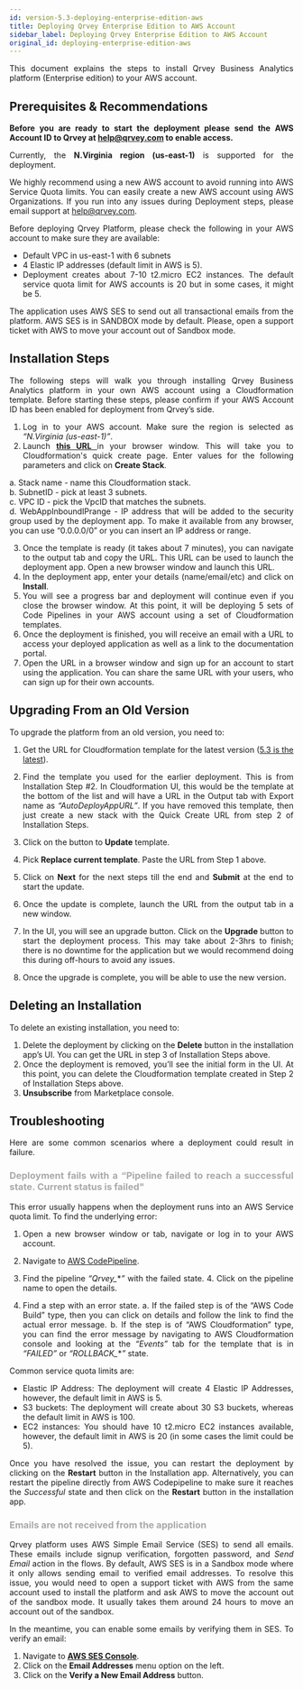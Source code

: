 ```yaml
---
id: version-5.3-deploying-enterprise-edition-aws
title: Deploying Qrvey Enterprise Edition to AWS Account
sidebar_label: Deploying Qrvey Enterprise Edition to AWS Account
original_id: deploying-enterprise-edition-aws
---
```


<div style="text-align: justify">

This document explains the steps to install Qrvey Business Analytics platform (Enterprise edition) to your AWS account.

## Prerequisites & Recommendations

**Before you are ready to start the deployment please send the AWS Account ID to Qrvey at help@qrvey.com to enable access.**

Currently, the **N.Virginia region (us-east-1)** is supported for the deployment.

We highly recommend using a new AWS account to avoid running into AWS Service Quota limits. You can easily create a new AWS account using AWS Organizations. If you run into any issues during Deployment steps, please email support at help@qrvey.com.

Before deploying Qrvey Platform, please check the following in your AWS account to make sure they are available:
* Default VPC in us-east-1 with 6 subnets
* 4 Elastic IP addresses (default limit in AWS is 5).
* Deployment creates about 7-10 t2.micro EC2 instances. The default service quota limit for AWS accounts is 20 but in some cases, it might be 5.

The application uses AWS SES to send out all transactional emails from the platform. AWS SES is in SANDBOX mode by default. Please, open a support ticket with AWS to move your account out of Sandbox mode.

## Installation Steps

The following steps will walk you through installing Qrvey Business Analytics platform in your own AWS account using a Cloudformation template. Before starting these steps, please confirm if your AWS Account ID has been enabled for deployment from Qrvey’s side.

1. Log in to your AWS account. Make sure the region is selected as *“N.Virginia (us-east-1)”*.
2. Launch
<a href="https://console.aws.amazon.com/cloudformation/home?region=us-east-1#/stacks/quickcreate?templateURL=https://qrvey-autodeployapp.s3.amazonaws.com/autodeployappCloudformation-enterprise-5.3.json&stackName=Qrvey-Deployment-Manager"> <strong> this URL  </strong> </a> in your browser window.  This will take you to Cloudformation's quick create page. Enter values for the following parameters and click on **Create Stack**. <br>

  a. Stack name - name this Cloudformation stack. <br>
  b. SubnetID - pick at least 3 subnets.<br>
  c. VPC ID - pick the VpcID that matches the subnets.<br>
  d. WebAppInboundIPrange - IP address that will be added to the security group used by the deployment app. To make it available from any browser, you can use “0.0.0.0/0” or you can insert an IP address or range.

3. Once the template is ready (it takes about 7 minutes), you can navigate to the output tab and copy the URL. This URL can be used to launch the deployment app. Open a new browser window and launch this URL.
4. In the deployment app, enter your details (name/email/etc) and click on **Install**.
5. You will see a progress bar and deployment will continue even if you close the browser window. At this point, it will be deploying 5 sets of Code Pipelines in your AWS account using a set of Cloudformation templates.
6. Once the deployment is finished, you will receive an email with a URL to access your deployed application as well as a link to the documentation portal.
7. Open the URL in a browser window and sign up for an account to start using the application. You can share the same URL with your users, who can sign up for their own accounts. 

## Upgrading From an Old Version

To upgrade the platform from an old version, you need to:

1. Get the URL for Cloudformation template for the latest version 
(<a href=" https://qrvey-autodeployapp.s3.amazonaws.com/autodeployappCloudformation-enterprise-5.3.json">5.3 is the latest</a>).

2. Find the template you used for the earlier deployment. This is from Installation Step #2. In Cloudformation UI, this would be the template at the bottom of the list and will have a URL in the Output tab with Export name as *“AutoDeployAppURL”*. If you have removed this template, then just create a new stack with the Quick Create URL from step 2 of Installation Steps.

3. Click on the button to **Update** template.

4. Pick **Replace current template**. Paste the URL from Step 1 above.

5. Click on **Next** for the next steps till the end and **Submit** at the end to start the update.

6. Once the update is complete, launch the URL from the output tab in a new window.

7. In the UI, you will see an upgrade button.  Click on the **Upgrade** button to start the deployment process. This may take about 2-3hrs to finish; there is no downtime for the application but we would recommend doing this during off-hours to avoid any issues.

8. Once the upgrade is complete, you will be able to use the new version.


## Deleting an Installation

To delete an existing installation, you need to: 
1. Delete the deployment by clicking on the **Delete** button in the installation app’s UI. You can get the URL in step 3 of Installation Steps above.
2. Once the deployment is removed, you’ll see the initial form in the UI. At this point, you can delete the Cloudformation template created in Step 2 of Installation Steps above.
3. **Unsubscribe** from Marketplace console.

## Troubleshooting

Here are some common scenarios where a deployment could result in failure.


<h3 style="color:#A9A9A9"> Deployment fails with a “Pipeline failed to reach a successful state. Current status is failed"</h3>

This error usually happens when the deployment runs into an AWS Service quota limit. To find the underlying error: 
1. Open a new browser window or tab, navigate or log in to your AWS account.
2. Navigate to <a href="https://console.aws.amazon.com/codesuite/codepipeline/pipelines?region=us-east-1">AWS CodePipeline</a>.


3. Find the pipeline *“Qrvey_***”* with the failed state. 4. Click on the pipeline name to open the details.

4. Find a step with an error state. 
a. If the failed step is of the “AWS Code Build” type, then you can click on details and follow the link to find the actual error message.
b. If the step is of “AWS Cloudformation” type, you can find the error message by navigating to AWS Cloudformation console and looking at the *“Events”* tab for the template that is in *“FAILED”* or *“ROLLBACK_***”* state.

Common service quota limits are:
* Elastic IP Address: The deployment will create 4 Elastic IP Addresses, however, the default limit in AWS is 5.
* S3 buckets: The deployment will create about 30 S3 buckets, whereas the default limit in AWS is 100.
* EC2 instances: You should have 10 t2.micro EC2 instances available, however, the default limit in AWS is 20 (in some cases the limit could be 5). 

Once you have resolved the issue, you can restart the deployment by clicking on the **Restart** button in the Installation app. Alternatively, you can restart the pipeline directly from AWS Codepipeline to make sure it reaches the *Successful* state and then click on the **Restart** button in the installation app.

<h3 style="color:#A9A9A9"> Emails are not received from the application</h3>

Qrvey platform uses AWS Simple Email Service (SES) to send all emails. These emails include signup verification, forgotten password, and *Send Email* action in the flows. By default, AWS SES is in a Sandbox mode where it only allows sending email to verified email addresses. To resolve this issue, you would need to open a support ticket with AWS from the same account used to install the platform and ask AWS to move the account out of the sandbox mode. It usually takes them around 24 hours to move an account out of the sandbox. 

In the meantime, you can enable some emails by verifying them in SES. To verify an email:
1. Navigate to <strong><a href="https://console.aws.amazon.com/ses/home?region=us-east-1#">AWS SES Console</a></strong>.
2. Click on the **Email Addresses** menu option on the left.
3. Click on the **Verify a New Email Address** button.


